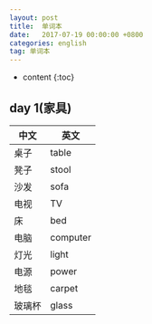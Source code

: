 ```yaml
---
layout: post
title:  单词本
date:   2017-07-19 00:00:00 +0800
categories: english
tag: 单词本
---
```


* content
{:toc}

day 1(家具)
---

| 中文 | 英文 |
| -- | -- |
| 桌子 | table | 
| 凳子 | stool |
| 沙发 | sofa |
| 电视 | TV |
| 床 | bed |
| 电脑 | computer | 
| 灯光 | light |
| 电源 | power |
| 地毯 | carpet |
| 玻璃杯 | glass |


